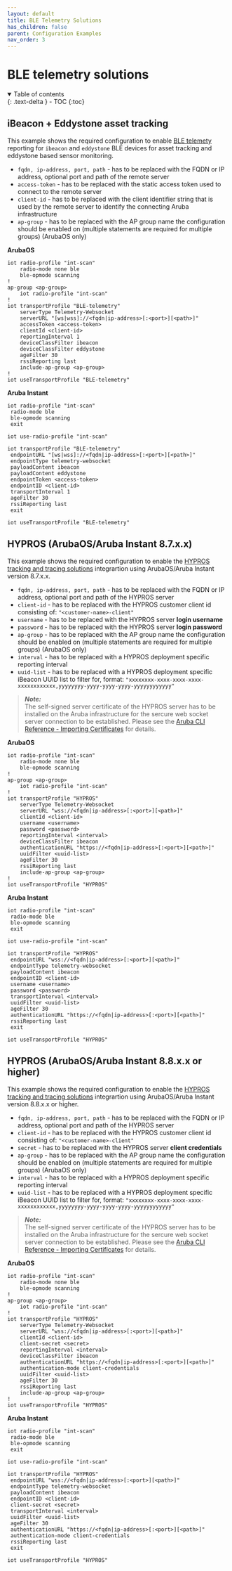 ```yaml
---
layout: default
title: BLE Telemetry Solutions
has_children: false
parent: Configuration Examples
nav_order: 3
---
```


# BLE telemetry solutions

<details open markdown="block">
  <summary>
    Table of contents
  </summary>
  {: .text-delta }
- TOC
{:toc}
</details>

## iBeacon + Eddystone asset tracking

This example shows the required configuration to enable [BLE telemety](#ble-telemetry) reporting for `ibeacon` and `eddystone` BLE devices for asset tracking and eddystone based sensor monitoring.

-   `fqdn, ip-address, port, path` - has to be replaced with the FQDN or IP address, optional port and path of the remote server
-   `access-token` - has to be replaced with the static access token used to connect to the remote server
-   `client-id` - has to be replaced with the client identifier string that is used by the remote server to identify the connecting Aruba infrastructure
-   `ap-group` - has to be replaced with the AP group name the configuration should be enabled on (multiple statements are required for multiple groups) (ArubaOS only)

**ArubaOS**

```
iot radio-profile "int-scan"
    radio-mode none ble
    ble-opmode scanning
!
ap-group <ap-group>
    iot radio-profile "int-scan"
!
iot transportProfile "BLE-telemetry"
    serverType Telemetry-Websocket
    serverURL "[ws|wss]://<fqdn|ip-address>[:<port>][<path>]"
    accessToken <access-token>
    clientId <client-id>
    reportingInterval 1
    deviceClassFilter ibeacon
    deviceClassFilter eddystone
    ageFilter 30
    rssiReporting last
    include-ap-group <ap-group>
!
iot useTransportProfile "BLE-telemetry"
```

**Aruba Instant**

```
iot radio-profile "int-scan"
 radio-mode ble
 ble-opmode scanning
 exit

iot use-radio-profile "int-scan"

iot transportProfile "BLE-telemetry"
 endpointURL "[ws|wss]://<fqdn|ip-address>[:<port>][<path>]"
 endpointType telemetry-websocket
 payloadContent ibeacon
 payloadContent eddystone
 endpointToken <access-token>
 endpointID <client-id>
 transportInterval 1
 ageFilter 30
 rssiReporting last
 exit

iot useTransportProfile "BLE-telemetry"
```

## HYPROS (ArubaOS/Aruba Instant 8.7.x.x)

This example shows the required configuration to enable the [HYPROS tracking and tracing solutions](https://hypros.de/en/) integrartion using ArubaOS/Aruba Instant version 8.7.x.x.

-   `fqdn, ip-address, port, path` - has to be replaced with the FQDN or IP address, optional port and path of the HYPROS server
-   `client-id` - has to be replaced with the HYPROS customer client id consisting of:  `"<customer-name>-client"`
-   `username` - has to be replaced with the HYPROS server **login username**
-   `password` - has to be replaced with the HYPROS server **login password**
-   `ap-group` - has to be replaced with the AP group name the configuration should be enabled on (multiple statements are required for multiple groups) (ArubaOS only)
-   `interval` - has to be replaced with a HYPROS deployment specific reporting interval
-   `uuid-list` - has to be replaced with a HYPROS deployment specific iBeacon UUID list to filter for, format:  `"xxxxxxxx-xxxx-xxxx-xxxx-xxxxxxxxxxxx,yyyyyyyy-yyyy-yyyy-yyyy-yyyyyyyyyyyy"`

>***Note:***  
>The self-signed server certificate of the HYPROS server has to be installed on the Aruba infrastructure for the sercure web socket server connection to be established. Please see the [Aruba CLI Reference - Importing Certificates](#aruba-cli-reference---importing-certificates) for details.

**ArubaOS**

```
iot radio-profile "int-scan"
    radio-mode none ble
    ble-opmode scanning
!
ap-group <ap-group>
    iot radio-profile "int-scan"
!
iot transportProfile "HYPROS"
    serverType Telemetry-Websocket
    serverURL "wss://<fqdn|ip-address>[:<port>][<path>]"
    clientId <client-id>
    username <username>
    password <password>
    reportingInterval <interval>
    deviceClassFilter ibeacon
    authenticationURL "https://<fqdn|ip-address>[:<port>][<path>]"
    uuidFilter <uuid-list>
    ageFilter 30
    rssiReporting last
    include-ap-group <ap-group>
!
iot useTransportProfile "HYPROS"
```

**Aruba Instant**

```
iot radio-profile "int-scan"
 radio-mode ble
 ble-opmode scanning
 exit

iot use-radio-profile "int-scan"

iot transportProfile "HYPROS"
 endpointURL "wss://<fqdn|ip-address>[:<port>][<path>]"
 endpointType telemetry-websocket
 payloadContent ibeacon
 endpointID <client-id>
 username <username>
 password <password>
 transportInterval <interval>
 uuidFilter <uuid-list>
 ageFilter 30
 authenticationURL "https://<fqdn|ip-address>[:<port>][<path>]"
 rssiReporting last
 exit

iot useTransportProfile "HYPROS"
```

## HYPROS (ArubaOS/Aruba Instant 8.8.x.x or higher)

This example shows the required configuration to enable the [HYPROS tracking and tracing solutions](https://hypros.de/en/) integrartion using ArubaOS/Aruba Instant version 8.8.x.x or higher.

-   `fqdn, ip-address, port, path` - has to be replaced with the FQDN or IP address, optional port and path of the HYPROS server
-   `client-id` - has to be replaced with the HYPROS customer client id consisting of:  `"<customer-name>-client"`
-   `secret` - has to be replaced with the HYPROS server **client credentials**
-   `ap-group` - has to be replaced with the AP group name the configuration should be enabled on (multiple statements are required for multiple groups) (ArubaOS only)
-   `interval` - has to be replaced with a HYPROS deployment specific reporting interval
-   `uuid-list` - has to be replaced with a HYPROS deployment specific iBeacon UUID list to filter for, format:  `"xxxxxxxx-xxxx-xxxx-xxxx-xxxxxxxxxxxx,yyyyyyyy-yyyy-yyyy-yyyy-yyyyyyyyyyyy"`

>***Note:***  
>The self-signed server certificate of the HYPROS server has to be installed on the Aruba infrastructure for the sercure web socket server connection to be established. Please see the [Aruba CLI Reference - Importing Certificates](#aruba-cli-reference---importing-certificates) for details.

**ArubaOS**

```
iot radio-profile "int-scan"
    radio-mode none ble
    ble-opmode scanning
!
ap-group <ap-group>
    iot radio-profile "int-scan"
!
iot transportProfile "HYPROS"
    serverType Telemetry-Websocket
    serverURL "wss://<fqdn|ip-address>[:<port>][<path>]"
    clientId <client-id>
    client-secret <secret>
    reportingInterval <interval>
    deviceClassFilter ibeacon
    authenticationURL "https://<fqdn|ip-address>[:<port>][<path>]"
    authentication-mode client-credentials
    uuidFilter <uuid-list>
    ageFilter 30
    rssiReporting last
    include-ap-group <ap-group>
!
iot useTransportProfile "HYPROS"
```

**Aruba Instant**

```
iot radio-profile "int-scan"
 radio-mode ble
 ble-opmode scanning
 exit

iot use-radio-profile "int-scan"

iot transportProfile "HYPROS"
 endpointURL "wss://<fqdn|ip-address>[:<port>][<path>]"
 endpointType telemetry-websocket
 payloadContent ibeacon
 endpointID <client-id>
 client-secret <secret>
 transportInterval <interval>
 uuidFilter <uuid-list>
 ageFilter 30
 authenticationURL "https://<fqdn|ip-address>[:<port>][<path>]"
 authentication-mode client-credentials
 rssiReporting last
 exit

iot useTransportProfile "HYPROS"
```